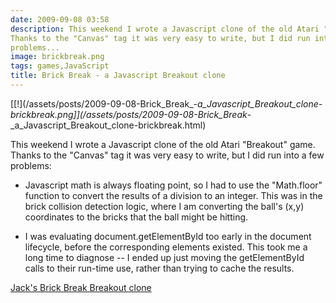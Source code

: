 ```yaml
---
date: 2009-09-08 03:58
description: This weekend I wrote a Javascript clone of the old Atari "Breakout" game.
Thanks to the "Canvas" tag it was very easy to write, but I did run into a few
problems...
image: brickbreak.png
tags: games,JavaScript
title: Brick Break - a Javascript Breakout clone
---
```


[[!](/assets/posts/2009-09-08-Brick_Break_-_a_Javascript_Breakout_clone-brickbreak.png]](/assets/posts/2009-09-08-Brick_Break_-_a_Javascript_Breakout_clone-brickbreak.html)

This weekend I wrote a Javascript clone of the old Atari "Breakout" game.
Thanks to the "Canvas" tag it was very easy to write, but I did run into a few
problems:

+ Javascript math is always floating point, so I had to use the "Math.floor"
function to convert the results of a division to an integer. This was in the
brick collision detection logic, where I am converting the ball's (x,y)
coordinates to the bricks that the ball might be hitting.

+ I was evaluating document.getElementById too early in the document lifecycle,
before the corresponding elements existed. This took me a long time to
diagnose -- I ended up just moving the getElementById calls to their run-time
use, rather than trying to cache the results.

[Jack's Brick Break Breakout clone](/assets/posts/2009-09-08-Brick_Break_-_a_Javascript_Breakout_clone-brickbreak.html)
